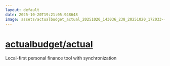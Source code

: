 ```yaml
---
layout: default
date: 2025-10-20T19:21:05.948648
image: assets/actualbudget_actual_20251020_143036_238_20251020_172033--20251020T192033630--cropped.png
---
```


# [actualbudget/actual](https://github.com/actualbudget/actual/)

Local-first personal finance tool with synchronization
